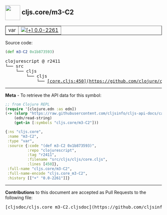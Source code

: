 ## <img width="48px" valign="middle" src="http://i.imgur.com/Hi20huC.png"> cljs.core/m3-C2

 <table border="1">
<tr>

<td>var</td>
<td><a href="https://github.com/cljsinfo/cljs-api-docs/tree/0.0-2261"><img valign="middle" alt="[+] 0.0-2261" src="https://img.shields.io/badge/+-0.0--2261-lightgrey.svg"></a> </td>
</tr>
</table>






Source code:

```clj
(def m3-C2 0x1b873593)
```

 <pre>
clojurescript @ r2411
└── src
    └── cljs
        └── cljs
            └── <ins>[core.cljs:450](https://github.com/clojure/clojurescript/blob/r2411/src/cljs/cljs/core.cljs#L450)</ins>
</pre>


---

__Meta__ - To retrieve the API data for this symbol:

```clj
;; from Clojure REPL
(require '[clojure.edn :as edn])
(-> (slurp "https://raw.githubusercontent.com/cljsinfo/cljs-api-docs/catalog/cljs-api.edn")
    (edn/read-string)
    (get-in [:symbols "cljs.core/m3-C2"]))
```

```clj
{:ns "cljs.core",
 :name "m3-C2",
 :type "var",
 :source {:code "(def m3-C2 0x1b873593)",
          :repo "clojurescript",
          :tag "r2411",
          :filename "src/cljs/cljs/core.cljs",
          :lines [450]},
 :full-name "cljs.core/m3-C2",
 :full-name-encode "cljs.core_m3-C2",
 :history [["+" "0.0-2261"]]}

```

---

__Contributions__ to this document are accepted as Pull Requests to the following file:

 <pre>
[cljsdoc/cljs.core_m3-C2.cljsdoc](https://github.com/cljsinfo/cljs-api-docs/blob/master/cljsdoc/cljs.core_m3-C2.cljsdoc)
</pre>

